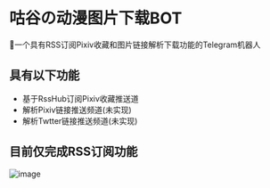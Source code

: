 # 咕谷の动漫图片下载BOT
🔗一个具有RSS订阅Pixiv收藏和图片链接解析下载功能的Telegram机器人

## 具有以下功能
- 基于RssHub订阅Pixiv收藏推送道
- 解析Pixiv链接推送频道(未实现)
- 解析Twtter链接推送频道(未实现)

## 目前仅完成RSS订阅功能
![image](https://user-images.githubusercontent.com/74496778/221228724-4d435988-63a9-4da2-aca5-bee7961548ae.png)
